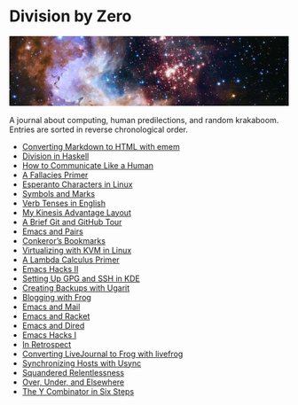 Division by Zero
================

<a href="https://www.spacetelescope.org/images/heic1509a/"><img src="images/banner.jpg" class="banner" alt="Westerlund 2" /></a>
<div class="text-right">A journal about computing, human predilections, and random krakaboom.</div>
<div class="text-right">Entries are sorted in reverse chronological order.</div>

- [Converting Markdown to HTML with emem](emem.html)
- [Division in Haskell](division.html)
- [How to Communicate Like a Human](human.html)
- [A Fallacies Primer](fallacies.html)
- [Esperanto Characters in Linux](eolinux.html)
- [Symbols and Marks](symbols-marks.html)
- [Verb Tenses in English](verb-tenses.html)
- [My Kinesis Advantage Layout](advantage.html)
- [A Brief Git and GitHub Tour](git-github.html)
- [Emacs and Pairs](emacs-pairs.html)
- [Conkeror’s Bookmarks](conkeror-bookmarks.html)
- [Virtualizing with KVM in Linux](kvm.html)
- [A Lambda Calculus Primer](lambda-calculus.html)
- [Emacs Hacks II](emacs-hacks-2.html)
- [Setting Up GPG and SSH in KDE](gpg-ssh-kde.html)
- [Creating Backups with Ugarit](ugarit.html)
- [Blogging with Frog](frog.html)
- [Emacs and Mail](emacs-mail.html)
- [Emacs and Racket](emacs-racket.html)
- [Emacs and Dired](emacs-dired.html)
- [Emacs Hacks I](emacs-hacks-1.html)
- [In Retrospect](retrospect.html)
- [Converting LiveJournal to Frog with livefrog](livefrog.html)
- [Synchronizing Hosts with Usync](usync.html)
- [Squandered Relentlessness](squandered.html)
- [Over, Under, and Elsewhere](over-under.html)
- [The Y Combinator in Six Steps](y.html)

